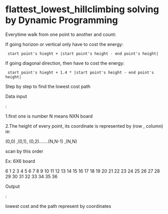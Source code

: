 # flattest_lowest_hillclimbing solving by Dynamic Programming

Everytime walk from one point to another and count:
   
If going horizon or vertical only have to cost the energy: 

     start point's hieght + |start point's height - end point's height|
 
If going diagonal direction, then have to cost the energy: 

     start point's hieght + 1.4 * |start point's height - end point's height|

Step by step to find the lowest cost path


<p>Data input<p/>:

1.first one is number N means NXN board

2.The height of every point, its coordinate is represented by (row , column)
ie:

(0,0) ,(0,1), (0,2).......(N,N-1) ,(N,N)

scan by this order

Ex: 6X6 board

6
1 2 3 4 5 6 
7 8 9 10 11 12 
13 14 15 16 17 18 
19 20 21 22 23 24 
25 26 27 28 29 30 
31 32 33 34 35 36 


<p>Output<p/>:

lowest cost and the path represent by coordinates
